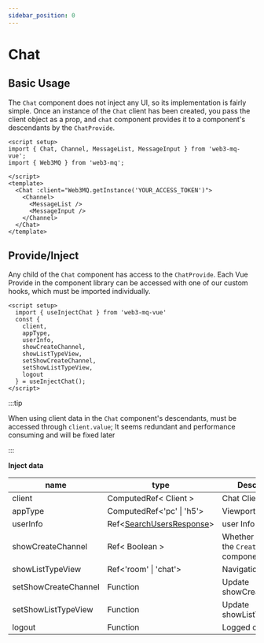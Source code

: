 ```yaml
---
sidebar_position: 0
---
```


# Chat

## Basic Usage

The `Chat` component does not inject any UI, so its implementation is fairly simple. Once an instance of the `Chat` client has been created, you pass the client object as a prop, and `chat` component provides it to a component's descendants by the `ChatProvide`.

```vue
<script setup>
import { Chat, Channel, MessageList, MessageInput } from 'web3-mq-vue';
import { Web3MQ } from 'web3-mq';

</script>
<template>
  <Chat :client="Web3MQ.getInstance('YOUR_ACCESS_TOKEN')">
    <Channel>
      <MessageList />
      <MessageInput />
    </Channel>
  </Chat>
</template>
```

## Provide/Inject

Any child of the `Chat` component has access to the `ChatProvide`. Each Vue Provide in the component library can be accessed with one of our custom hooks, which must be imported individually.

```vue
<script setup>
  import { useInjectChat } from 'web3-mq-vue'
  const { 
    client,
    appType,
    userInfo,
    showCreateChannel,
    showListTypeView,
    setShowCreateChannel,
    setShowListTypeView,
    logout
  } = useInjectChat();
</script>
```

:::tip

When using client data in the `Chat` component's descendants, must be accessed through `client.value`; It seems redundant and performance consuming and will be fixed later

:::

**Inject data**

| name                 | type                      | Description                                                    |
| -------------------- | ------------------------- | -------------------------------------------------------------- |
| client               | ComputedRef< Client >     | Chat Client Object                                             |
| appType              | ComputedRef<'pc' \| 'h5'> | Viewport type                                                  |
| userInfo             | Ref<[SearchUsersResponse](/docs/Web3MQ-SDK/JS-SDK/types/#searchusersresponse)> | user Info |
| showCreateChannel    | Ref< Boolean >            | Whether to display the `CreateChannel` component               |
| showListTypeView     | Ref<'room' \| 'chat'>     | Navigation Bar Type                                            |
| setShowCreateChannel | Function                  | Update showCreateChannel                                       |
| setShowListTypeView  | Function                  | Update showListTypeView                                        |
| logout               | Function                  | Logged out                                                     |
